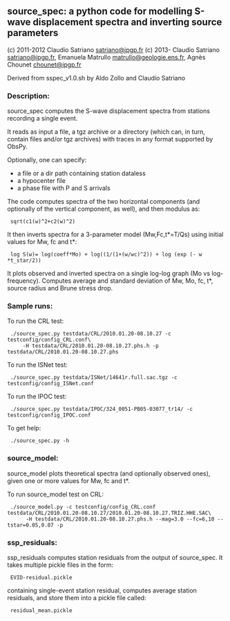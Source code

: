 ## source\_spec: a python code for modelling S-wave displacement spectra and inverting source parameters
(c) 2011-2012 Claudio Satriano <satriano@ipgp.fr>
(c) 2013-     Claudio Satriano <satriano@ipgp.fr>,
              Emanuela Matrullo <matrullo@geologie.ens.fr>,
              Agnès Chounet <chounet@ipgp.fr>

Derived from sspec_v1.0.sh by Aldo Zollo and Claudio Satriano

### Description:
source_spec computes the S-wave displacement spectra from stations recording a single event.

It reads as input a file, a tgz archive or a directory (which can, in turn, contain
files and/or tgz archives) with traces in any format supported by ObsPy.

Optionally, one can specify:
 - a file or a dir path containing station dataless
 - a hypocenter file
 - a phase file with P and S arrivals

The code computes spectra of the two horizontal components (and optionally of the vertical
component, as well), and then modulus as:

     sqrt(c1(w)^2+c2(w)^2)

It then inverts spectra for a 3-parameter model (Mw,Fc,t*=T/Qs) using initial
values for Mw, fc and t*:

     log S(w)= log(coeff*Mo) + log((1/(1+(w/wc)^2)) + log (exp (- w *t_star/2))

It plots observed and inverted spectra on a single log-log graph (Mo vs log-frequency).
Computes average and standard deviation of Mw, Mo, fc, t*, source radius and Brune stress drop.

### Sample runs:
To run the CRL test:

     ./source_spec.py testdata/CRL/2010.01.20-08.10.27 -c testconfig/config_CRL.conf\
         -H testdata/CRL/2010.01.20-08.10.27.phs.h -p testdata/CRL/2010.01.20-08.10.27.phs

To run the ISNet test:

     ./source_spec.py testdata/ISNet/14641r.full.sac.tgz -c testconfig/config_ISNet.conf

To run the IPOC test:

     ./source_spec.py testdata/IPOC/324_0051-PB05-03077_tr14/ -c testconfig/config_IPOC.conf

To get help:

     ./source_spec.py -h




### source\_model:
source\_model plots theoretical spectra (and optionally observed ones), given one or more
values for Mw, fc and t*.

To run source\_model test on CRL:

     ./source_model.py -c testconfig/config_CRL.conf testdata/CRL/2010.01.20-08.10.27/2010.01.20-08.10.27.TRIZ.HHE.SAC\
          -H testdata/CRL/2010.01.20-08.10.27.phs.h --mag=3.0 --fc=6,10 --tstar=0.05,0.07 -p


### ssp\_residuals:
ssp\_residuals computes station residuals from the output of source\_spec.
It takes multiple pickle files in the form:

     EVID-residual.pickle

containing single-event station residual, computes average station residuals, and store them into
a pickle file called:

     residual_mean.pickle
